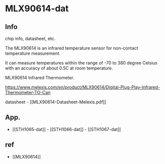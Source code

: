 
# MLX90614-dat


## Info 
 
chip info, datasheet, etc.

The MLX90614 is an infrared temperature sensor for non-contact temperature measurement. 

It can measure temperatures within the range of -70 to 380 degree Celsius with an accuracy of about 0.5C at room temperature. 

MLX90614 Infrared Thermometer.

https://www.melexis.com/en/product/MLX90614/Digital-Plug-Play-Infrared-Thermometer-TO-Can

datasheet - [[MLX90614-Datasheet-Melexis.pdf]]

## App. 

- [[STH1065-dat]] - [[STH1066-dat]] - [[STH1067-dat]]


## ref 
 

- [[MLX90614]]
